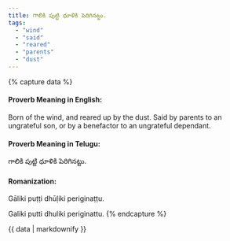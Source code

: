 ```yaml
---
title: గాలికి పుట్టి ధూళికి పెరిగినట్టు.
tags:
  - "wind"
  - "said"
  - "reared"
  - "parents"
  - "dust"
---
```


{% capture data %}
#### Proverb Meaning in English:
Born of the wind, and reared up by the dust.
Said by parents to an ungrateful son, or by a benefactor to an ungrateful dependant.

#### Proverb Meaning in Telugu:
గాలికి పుట్టి ధూళికి పెరిగినట్టు.

#### Romanization:
Gāliki puṭṭi dhūḷiki periginaṭṭu.

Galiki putti dhuliki periginattu.
{% endcapture %}

{{ data | markdownify }}


